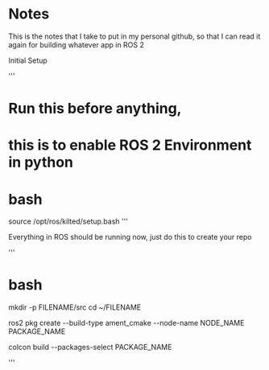 # Notes

This is the notes that I take to put in my personal github, so that I can read it again for building whatever app in ROS 2

Initial Setup

'''
# Run this before anything, 
# this is to enable ROS 2 Environment in python

# bash
source /opt/ros/kilted/setup.bash
'''

Everything in ROS should be running now, just do this to create your repo

'''
# bash 

mkdir -p FILENAME/src
cd ~/FILENAME

ros2 pkg create --build-type ament_cmake --node-name NODE_NAME PACKAGE_NAME

colcon build --packages-select PACKAGE_NAME

'''